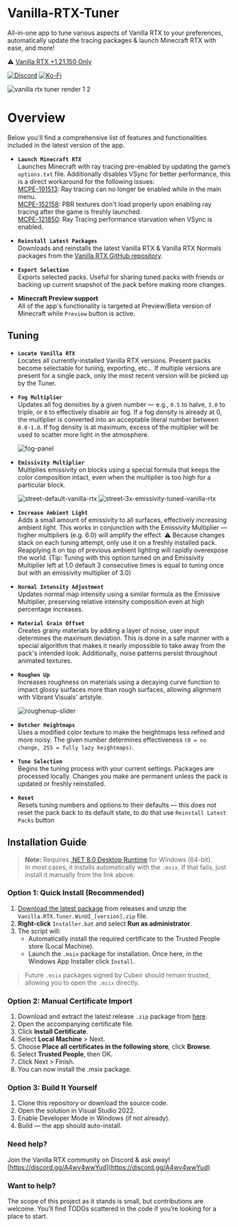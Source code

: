 # Vanilla-RTX-Tuner

All-in-one app to tune various aspects of Vanilla RTX to your preferences, automatically update the tracing packages & launch Minecraft RTX with ease, and more!

⚠️ [Vanilla RTX +1.21.150 Only](https://github.com/Cubeir/Vanilla-RTX)  

[![Discord](https://img.shields.io/discord/721377277480402985?style=flat-square&logo=discord&logoColor=F4E9D3&label=Discord&color=F4E9D3&cacheSeconds=3600)](https://discord.gg/A4wv4wwYud)
[![Ko-Fi](https://img.shields.io/badge/-support%20my%20work💖-F4E9D3?style=flat-square&logo=ko-fi&logoColor=F4E9D3&labelColor=555555)](https://ko-fi.com/cubeir)

![vanilla rtx tuner render 1 2](https://github.com/user-attachments/assets/fa30f80f-8863-4159-b53c-55797113974b)

# Overview

Below you'll find a comprehensive list of features and functionalities included in the latest version of the app.   

- **`Launch Minecraft RTX`**  
  Launches Minecraft with ray tracing pre-enabled by updating the game’s `options.txt` file. Additionally disables VSync for better performance, this is a direct workaround for the following issues:  
  [MCPE-191513](https://bugs.mojang.com/browse/MCPE/issues/MCPE-191513): Ray tracing can no longer be enabled while in the main menu.  
  [MCPE-152158](https://bugs.mojang.com/browse/MCPE/issues/MCPE-153053): PBR textures don't load properly upon enabling ray tracing after the game is freshly launched.  
  [MCPE-121850](https://bugs.mojang.com/browse/MCPE/issues/MCPE-121850): Ray Tracing performance starvation when VSync is enabled.

- **`Reinstall Latest Packages`**  
  Downloads and reinstalls the latest Vanilla RTX & Vanilla RTX Normals packages from the [Vanilla RTX GitHub repository](https://github.com/cubeir/Vanilla-RTX).

- **`Export Selection`**  
  Exports selected packs. Useful for sharing tuned packs with friends or backing up current snapshot of the pack before making more changes.

- **Minecraft Preview support**  
  All of the app's functionality is targeted at Preview/Beta version of Minecraft while  `Preview` button is active.
## Tuning
- **`Locate Vanilla RTX`**  
  Locates all currently-installed Vanilla RTX versions. Present packs become selectable for tuning, exporting, etc...
  If multiple versions are present for a single pack, only the most recent version will be picked up by the Tuner.

- **`Fog Multiplier`**  
  Updates all fog densities by a given number — e.g., `0.5` to halve, `3.0` to triple, or `0` to effectively disable air fog. If a fog density is already at 0, the multiplier is converted into an acceptable literal number between `0.0-1.0`.
  If fog density is at maximum, excess of the multiplier will be used to scatter more light in the atmosphere.
  
  ![fog-panel](https://github.com/user-attachments/assets/a865a95c-f436-47f9-a56f-ec17c75e1fb0)

- **`Emissivity Multiplier`**  
  Multiplies emissivity on blocks using a special formula that keeps the color composition intact, even when the multiplier is too high for a particular block.
  
  ![street-default-vanilla-rtx](https://github.com/user-attachments/assets/bc5af2b1-8dd3-47fc-8344-15bce477ba5d)
  ![street-3x-emissivity-tuned-vanilla-rtx](https://github.com/user-attachments/assets/a545d9c2-2890-46b3-b5f6-3cea7d98e13e)

- **`Increase Ambient Light`**  
Adds a small amount of emissivity to all surfaces, effectively increasing ambient light.
This works in conjunction with the Emissivity Multiplier — higher multipliers (e.g. 6.0) will amplify the effect.
⚠️ Because changes stack on each tuning attempt, only use it on a freshly installed pack. Reapplying it on top of previous ambient lighting will rapidly overexpose the world.
(Tip: Tuning with this option turned on and Emissivity Multiplier left at 1.0 default 3 consecutive times is equal to tuning once but with an emissivity multiplier of 3.0)

- **`Normal Intensity Adjustment`**  
  Updates normal map intensity using a similar formula as the Emissive Multiplier, preserving relative intensity composition even at high percentage increases.

- **`Material Grain Offset`**  
  Creates grainy materials by adding a layer of noise, user input determines the maximum deviation.
  This is done in a safe manner with a special algorithm that makes it nearly impossible to take away from the pack's intended look.
  Additionally, noise patterns persist throughout animated textures.
  
- **`Roughen Up`**  
  Increases roughness on materials using a decaying curve function to impact glossy surfaces more than rough surfaces, allowing alignment with Vibrant Visuals' artstyle.
  
  ![roughenup-slider](https://github.com/user-attachments/assets/fa365641-ec26-4a51-b519-c25c6af33843)

- **`Butcher Heightmaps`**  
  Uses a modified color texture to make the heightmaps less refined and more noisy. The given number determines effectiveness `(0 = no change, 255 = fully lazy heightmaps)`.

- **`Tune Selection`**  
  Begins the tuning process with your current settings. Packages are processed locally.
  Changes you make are permanent unless the pack is updated or freshly reinstalled.

- **`Reset`**  
  Resets tuning numbers and options to their defaults — this does not reset the pack back to its default state, to do that use `Reinstall Latest Packs` button

## Installation Guide

> **Note:** Requires [.NET 8.0 Desktop Runtime](https://dotnet.microsoft.com/en-us/download/dotnet/8.0) for Windows (64-bit).  
> In most cases, it installs automatically with the `.msix`. If that fails, just install it manually from the link above.

### Option 1: Quick Install (Recommended)

1. [Download the latest package](https://github.com/Cubeir/Vanilla-RTX-Tuner/releases) from releases and unzip the `Vanilla.RTX.Tuner.WinUI_[version].zip` file.
2. **Right-click** `Installer.bat` and select **Run as administrator**.
3. The script will:
   - Automatically install the required certificate to the Trusted People store (Local Machine).
   - Launch the `.msix` package for installation. Once here, in the Windows App Installer click `Install`.

> Future `.msix` packages signed by Cubeir should remain trusted, allowing you to open the `.msix` directly.

### Option 2: Manual Certificate Import

1. Download and extract the latest release `.zip` package from [here](https://github.com/Cubeir/Vanilla-RTX-Tuner/releases).
2. Open the accompanying certificate file.
3. Click **Install Certificate**.
4. Select **Local Machine** > Next.
5. Choose **Place all certificates in the following store**, click **Browse**.
6. Select **Trusted People**, then OK.
7. Click Next > Finish.
8. You can now install the .msix package.

### Option 3: Build It Yourself

1. Clone this repository or download the source code.
2. Open the solution in Visual Studio 2022.
3. Enable Developer Mode in Windows (if not already).
4. Build — the app should auto-install. 

### Need help?

Join the Vanilla RTX community on Discord & ask away! [https://discord.gg/A4wv4wwYud](https://discord.gg/A4wv4wwYud)

### Want to help?

The scope of this project as it stands is small, but contributions are welcome.
You’ll find TODOs scattered in the code if you’re looking for a place to start.

